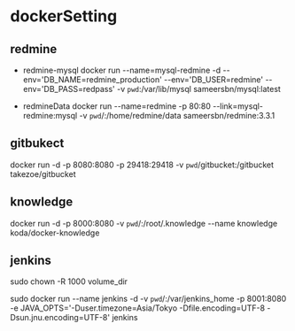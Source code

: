 # dockerSetting

## redmine
- redmine-mysql
docker run --name=mysql-redmine -d --env='DB_NAME=redmine_production' --env='DB_USER=redmine' --env='DB_PASS=redpass' -v `pwd`:/var/lib/mysql sameersbn/mysql:latest

- redmineData
docker run --name=redmine -p 80:80 --link=mysql-redmine:mysql -v `pwd`/:/home/redmine/data sameersbn/redmine:3.3.1

## gitbukect
docker run -d -p 8080:8080 -p 29418:29418  -v `pwd`/gitbucket:/gitbucket takezoe/gitbucket

## knowledge
docker run -d -p 8000:8080 -v `pwd`/:/root/.knowledge --name knowledge koda/docker-knowledge

## jenkins
sudo chown -R 1000 volume_dir

sudo docker run --name jenkins -d -v `pwd`/:/var/jenkins_home -p 8001:8080 -e JAVA_OPTS='-Duser.timezone=Asia/Tokyo -Dfile.encoding=UTF-8 -Dsun.jnu.encoding=UTF-8' jenkins
